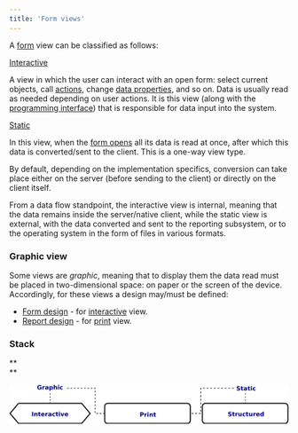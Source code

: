 ```yaml
---
title: 'Form views'
---
```


A [form](Forms.md) view can be classified as follows:

[Interactive](Interactive_view.md)

A view in which the user can interact with an open form: select current objects, call [actions](Actions.md), change [data properties](Data_properties_DATA.md), and so on. Data is usually read as needed depending on user actions. It is this view (along with the [programming interface](Integration.md)) that is responsible for data input into the system.

[Static](Static_view.md)

In this view, when the [form opens](Open_form.md) all its data is read at once, after which this data is converted/sent to the client. This is a one-way view type.

By default, depending on the implementation specifics, conversion can take place either on the server (before sending to the client) or directly on the client itself.

From a data flow standpoint, the interactive view is internal, meaning that the data remains inside the server/native client, while the static view is external, with the data converted and sent to the reporting subsystem, or to the operating system in the form of files in various formats. 

### Graphic view

Some views are *graphic*, meaning that to display them the data read must be placed in two-dimensional space: on paper or the screen of the device. Accordingly, for these views a design may/must be defined:

-   [Form design](Form_design.md) - for [interactive](Interactive_view.md) view.
-   [Report design](Report_design.md) - for [print](Print_view.md) view.

### Stack

**  
**

![](download/temp/svgout1185317823116941986.png)
